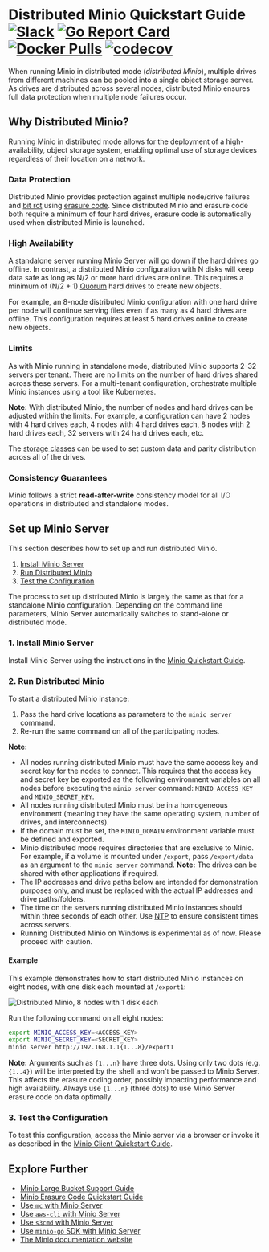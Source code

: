 # Distributed Minio Quickstart Guide [![Slack](https://slack.minio.io/slack?type=svg)](https://slack.minio.io) [![Go Report Card](https://goreportcard.com/badge/minio/minio)](https://goreportcard.com/report/minio/minio) [![Docker Pulls](https://img.shields.io/docker/pulls/minio/minio.svg?maxAge=604800)](https://hub.docker.com/r/minio/minio/) [![codecov](https://codecov.io/gh/minio/minio/branch/master/graph/badge.svg)](https://codecov.io/gh/minio/minio)

When running Minio in distributed mode (_distributed Minio_), multiple drives from different machines can be pooled into a single object storage server. As drives are distributed across several nodes, distributed Minio ensures full data protection when multiple node failures occur.

## Why Distributed Minio?

Running Minio in distributed mode allows for the deployment of a high-availability, object storage system, enabling optimal use of storage devices regardless of their location on a network.

### Data Protection

Distributed Minio provides protection against multiple node/drive failures and [bit rot](https://docs.minio.io/docs/minio-erasure-code-quickstart-guide.html#whatisrot) using [erasure code](https://docs.minio.io/docs/minio-erasure-code-quickstart-guide). Since distributed Minio and erasure code both require a minimum of four hard drives, erasure code is automatically used when distributed Minio is launched.

### High Availability

A standalone server running Minio Server will go down if the hard drives go offline. In contrast, a distributed Minio configuration with N disks will keep data safe as long as N/2 or more hard drives are online. This requires a minimum of (N/2 + 1) [Quorum](https://github.com/minio/dsync#lock-process) hard drives to create new objects.

For example, an 8-node distributed Minio configuration with one hard drive per node will continue serving files even if as many as 4 hard drives are offline. This configuration requires at least 5 hard drives online to create new objects.

### Limits

As with Minio running in standalone mode, distributed Minio supports 2-32 servers per tenant. There are no limits on the number of hard drives shared across these servers. For a multi-tenant configuration, orchestrate multiple Minio instances using a tool like Kubernetes.

**Note:** With distributed Minio, the number of nodes and hard drives can be adjusted within the limits. For example, a configuration can have 2 nodes with 4 hard drives each, 4 nodes with 4 hard drives each, 8 nodes with 2 hard drives each, 32 servers with 24 hard drives each, etc.

The [storage classes](https://github.com/minio/minio/tree/master/docs/erasure/storage-class) can be used to set custom data and parity distribution across all of the drives.

### Consistency Guarantees

Minio follows a strict **read-after-write** consistency model for all I/O operations in distributed and standalone modes.

## Set up Minio Server

This section describes how to set up and run distributed Minio.

1. [Install Minio Server](#installserver) 
2. [Run Distributed Minio](#rundist) 
3. [Test the Configuration](#testtheconfig)

The process to set up distributed Minio is largely the same as that for a standalone Minio configuration. Depending on the command line parameters, Minio Server automatically switches to stand-alone or distributed mode.

### <a name="installserver"></a>1. Install Minio Server

Install Minio Server using the instructions in the [Minio Quickstart Guide](https://docs.minio.io/docs/minio-quickstart-guide).

### <a name="rundist"></a>2. Run Distributed Minio

To start a distributed Minio instance:
1. Pass the hard drive locations as parameters to the `minio server` command.
2. Re-run the same command on all of the participating nodes.

**Note:**
* All nodes running distributed Minio must have the same access key and secret key for the nodes to connect. This requires that the access key and secret key be exported as the following environment variables on all nodes before executing the `minio server` command: `MINIO_ACCESS_KEY` and `MINIO_SECRET_KEY`.
* All nodes running distributed Minio must be in a homogeneous environment (meaning they have the same operating system, number of drives, and interconnects).
* If the domain must be set, the `MINIO_DOMAIN` environment variable must be defined and exported.
* Minio distributed mode requires directories that are exclusive to Minio. For example, if a volume is mounted under `/export`, pass `/export/data` as an argument to the `minio server` command.
**Note:** The drives can be shared with other applications if required.
* The IP addresses and drive paths below are intended for demonstration purposes only, and must be replaced with the actual IP addresses and drive paths/folders.
* The time on the servers running distributed Minio instances should within three seconds of each other. Use [NTP](http://www.ntp.org/) to ensure consistent times across servers.
* Running Distributed Minio on Windows is experimental as of now. Please proceed with caution.

#### Example

This example demonstrates how to start distributed Minio instances on eight nodes, with one disk each mounted at `/export1`: 

![Distributed Minio, 8 nodes with 1 disk each](https://github.com/minio/minio/blob/master/docs/screenshots/Architecture-diagram_distributed_8.jpg?raw=true)

Run the following command on all eight nodes:

```sh
export MINIO_ACCESS_KEY=<ACCESS_KEY>
export MINIO_SECRET_KEY=<SECRET_KEY>
minio server http://192.168.1.1{1...8}/export1
```

**Note:** Arguments such as `{1...n}` have three dots. Using only two dots (e.g. `{1..4}`) will be interpreted by the shell and won't be passed to Minio Server. This affects the erasure coding order, possibly impacting performance and high availability. Always use `{1...n}` (three dots) to use Minio Server erasure code on data optimally.

### <a name="testtheconfig"></a>3. Test the Configuration
To test this configuration, access the Minio server via a browser or invoke it as described in the [Minio Client Quickstart Guide](https://docs.minio.io/docs/minio-client-quickstart-guide).

## Explore Further
- [Minio Large Bucket Support Guide](https://docs.minio.io/docs/minio-large-bucket-support-quickstart-guide)
- [Minio Erasure Code Quickstart Guide](https://docs.minio.io/docs/minio-erasure-code-quickstart-guide)
- [Use `mc` with Minio Server](https://docs.minio.io/docs/minio-client-quickstart-guide)
- [Use `aws-cli` with Minio Server](https://docs.minio.io/docs/aws-cli-with-minio)
- [Use `s3cmd` with Minio Server](https://docs.minio.io/docs/s3cmd-with-minio)
- [Use `minio-go` SDK with Minio Server](https://docs.minio.io/docs/golang-client-quickstart-guide)
- [The Minio documentation website](https://docs.minio.io)
